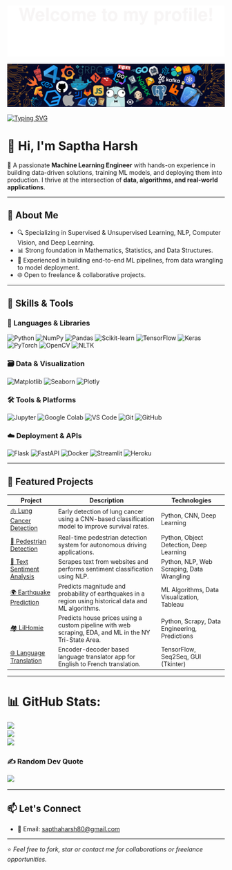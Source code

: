 ![](assets/Bottom_up.svg)

![](assets/header_.png)

[![Typing SVG](https://readme-typing-svg.herokuapp.com?color=%2300C896&center=true&vCenter=true&width=800&lines=Hi+there+%F0%9F%91%8B,+I'm+Saptha+Harsh;Machine+Learning+Enthusiast+%7C+Python+Developer;Deep+Learning+%7C+Computer+Vision+%7C+NLP;Projects+on+AI,+ML,+and+Data+Science;Passionate+about+Building+Intelligent+Solutions)](https://github.com/Saptha-Harsh)

# 👋 Hi, I'm Saptha Harsh

🎯 A passionate **Machine Learning Engineer** with hands-on experience in building data-driven solutions, training ML models, and deploying them into production. I thrive at the intersection of **data, algorithms, and real-world applications**.

---

## 🧠 About Me

- 🔍 Specializing in Supervised & Unsupervised Learning, NLP, Computer Vision, and Deep Learning.
- 📊 Strong foundation in Mathematics, Statistics, and Data Structures.
- 🚀 Experienced in building end-to-end ML pipelines, from data wrangling to model deployment.
- 🌐 Open to freelance & collaborative projects.

---

## 🔧 Skills & Tools

### 🧰 Languages & Libraries
![Python](https://img.shields.io/badge/Python-3776AB?style=for-the-badge&logo=python&logoColor=white)
![NumPy](https://img.shields.io/badge/NumPy-013243?style=for-the-badge&logo=numpy)
![Pandas](https://img.shields.io/badge/Pandas-150458?style=for-the-badge&logo=pandas)
![Scikit-learn](https://img.shields.io/badge/Scikit--learn-F7931E?style=for-the-badge&logo=scikitlearn&logoColor=white)
![TensorFlow](https://img.shields.io/badge/TensorFlow-FF6F00?style=for-the-badge&logo=tensorflow&logoColor=white)
![Keras](https://img.shields.io/badge/Keras-D00000?style=for-the-badge&logo=keras&logoColor=white)
![PyTorch](https://img.shields.io/badge/PyTorch-EE4C2C?style=for-the-badge&logo=pytorch&logoColor=white)
![OpenCV](https://img.shields.io/badge/OpenCV-5C3EE8?style=for-the-badge&logo=opencv&logoColor=white)
![NLTK](https://img.shields.io/badge/NLTK-183A61?style=for-the-badge)

### 🗃️ Data & Visualization
![Matplotlib](https://img.shields.io/badge/Matplotlib-11557C?style=for-the-badge)
![Seaborn](https://img.shields.io/badge/Seaborn-2D3F50?style=for-the-badge)
![Plotly](https://img.shields.io/badge/Plotly-3F4F75?style=for-the-badge)

### 🛠️ Tools & Platforms
![Jupyter](https://img.shields.io/badge/Jupyter-F37626?style=for-the-badge&logo=jupyter&logoColor=white)
![Google Colab](https://img.shields.io/badge/Google_Colab-F9AB00?style=for-the-badge&logo=googlecolab&logoColor=white)
![VS Code](https://img.shields.io/badge/VS_Code-007ACC?style=for-the-badge&logo=visualstudiocode&logoColor=white)
![Git](https://img.shields.io/badge/Git-F05032?style=for-the-badge&logo=git&logoColor=white)
![GitHub](https://img.shields.io/badge/GitHub-181717?style=for-the-badge&logo=github)

### ☁️ Deployment & APIs
![Flask](https://img.shields.io/badge/Flask-000000?style=for-the-badge&logo=flask&logoColor=white)
![FastAPI](https://img.shields.io/badge/FastAPI-009688?style=for-the-badge&logo=fastapi)
![Docker](https://img.shields.io/badge/Docker-2496ED?style=for-the-badge&logo=docker&logoColor=white)
![Streamlit](https://img.shields.io/badge/Streamlit-FF4B4B?style=for-the-badge&logo=streamlit&logoColor=white)
![Heroku](https://img.shields.io/badge/Heroku-430098?style=for-the-badge&logo=heroku&logoColor=white)

---

## 📁 Featured Projects

| Project | Description | Technologies |
|--------|-------------|--------------|
| [🫁 Lung Cancer Detection](https://github.com/Saptha-Harsh/Lung-Cancer-Detection) | Early detection of lung cancer using a CNN-based classification model to improve survival rates. | Python, CNN, Deep Learning |
| [🚶 Pedestrian Detection](https://github.com/Saptha-Harsh/Pedestrian-Detection) | Real-time pedestrian detection system for autonomous driving applications. | Python, Object Detection, Deep Learning |
| [💬 Text Sentiment Analysis](https://github.com/Saptha-Harsh/Text-Sentiment-Analysis) | Scrapes text from websites and performs sentiment classification using NLP. | Python, NLP, Web Scraping, Data Wrangling |
| [🌍 Earthquake Prediction](https://github.com/Saptha-Harsh/Earthquake-Prediction) | Predicts magnitude and probability of earthquakes in a region using historical data and ML algorithms. | ML Algorithms, Data Visualization, Tableau |
| [🏘️ LilHomie](https://github.com/Saptha-Harsh/LilHomie) | Predicts house prices using a custom pipeline with web scraping, EDA, and ML in the NY Tri-State Area. | Python, Scrapy, Data Engineering, Predictions |
| [🌐 Language Translation](https://github.com/Saptha-Harsh/Language-Translation) | Encoder-decoder based language translator app for English to French translation. | TensorFlow, Seq2Seq, GUI (Tkinter) |

---

# 📊 GitHub Stats:
![](https://github-readme-stats.vercel.app/api?username=Saptha-Harsh&theme=radical&hide_border=false&include_all_commits=true&count_private=true)<br/>
![](https://nirzak-streak-stats.vercel.app/?user=Saptha-Harsh&theme=radical&hide_border=false)<br/>
![](https://github-readme-stats.vercel.app/api/top-langs/?username=Saptha-Harsh&theme=radical&hide_border=false&include_all_commits=true&count_private=true&layout=compact)

### ✍️ Random Dev Quote
![](https://quotes-github-readme.vercel.app/api?type=horizontal&theme=radical)

---

## 📫 Let's Connect

- 📧 Email: [sapthaharsh80@gmail.com](mailto:sapthaharsh80@gmail.com)

---

⭐ _Feel free to fork, star or contact me for collaborations or freelance opportunities._
